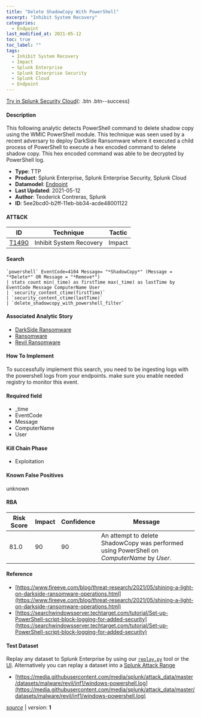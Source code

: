 ```yaml
---
title: "Delete ShadowCopy With PowerShell"
excerpt: "Inhibit System Recovery"
categories:
  - Endpoint
last_modified_at: 2021-05-12
toc: true
toc_label: ""
tags:
  - Inhibit System Recovery
  - Impact
  - Splunk Enterprise
  - Splunk Enterprise Security
  - Splunk Cloud
  - Endpoint
---
```




[Try in Splunk Security Cloud](https://www.splunk.com/en_us/cyber-security.html){: .btn .btn--success}

#### Description

This following analytic detects PowerShell command to delete shadow copy using the WMIC PowerShell module. This technique was seen used by a recent adversary to deploy DarkSide Ransomware where it executed a child process of PowerShell to execute a hex encoded command to delete shadow copy. This hex encoded command was able to be decrypted by PowerShell log.

- **Type**: TTP
- **Product**: Splunk Enterprise, Splunk Enterprise Security, Splunk Cloud
- **Datamodel**: [Endpoint](https://docs.splunk.com/Documentation/CIM/latest/User/Endpoint)
- **Last Updated**: 2021-05-12
- **Author**: Teoderick Contreras, Splunk
- **ID**: 5ee2bcd0-b2ff-11eb-bb34-acde48001122


#### ATT&CK

| ID          | Technique   | Tactic         |
| ----------- | ----------- |--------------- |
| [T1490](https://attack.mitre.org/techniques/T1490/) | Inhibit System Recovery | Impact |





#### Search

```
`powershell` EventCode=4104 Message= "*ShadowCopy*" (Message = "*Delete*" OR Message = "*Remove*") 
| stats count min(_time) as firstTime max(_time) as lastTime by EventCode Message ComputerName User 
| `security_content_ctime(firstTime)` 
| `security_content_ctime(lastTime)` 
| `delete_shadowcopy_with_powershell_filter`
```

#### Associated Analytic Story
* [DarkSide Ransomware](/stories/darkside_ransomware)
* [Ransomware](/stories/ransomware)
* [Revil Ransomware](/stories/revil_ransomware)


#### How To Implement
To successfully implement this search, you need to be ingesting logs with the powershell logs  from your endpoints. make sure you enable needed registry to monitor this event.

#### Required field
* _time
* EventCode
* Message
* ComputerName
* User


#### Kill Chain Phase
* Exploitation


#### Known False Positives
unknown


#### RBA

| Risk Score  | Impact      | Confidence   | Message      |
| ----------- | ----------- |--------------|--------------|
| 81.0 | 90 | 90 | An attempt to delete ShadowCopy was performed using PowerShell on $ComputerName$ by $User$. |




#### Reference

* [https://www.fireeye.com/blog/threat-research/2021/05/shining-a-light-on-darkside-ransomware-operations.html](https://www.fireeye.com/blog/threat-research/2021/05/shining-a-light-on-darkside-ransomware-operations.html)
* [https://searchwindowsserver.techtarget.com/tutorial/Set-up-PowerShell-script-block-logging-for-added-security](https://searchwindowsserver.techtarget.com/tutorial/Set-up-PowerShell-script-block-logging-for-added-security)



#### Test Dataset
Replay any dataset to Splunk Enterprise by using our [`replay.py`](https://github.com/splunk/attack_data#using-replaypy) tool or the [UI](https://github.com/splunk/attack_data#using-ui).
Alternatively you can replay a dataset into a [Splunk Attack Range](https://github.com/splunk/attack_range#replay-dumps-into-attack-range-splunk-server)

* [https://media.githubusercontent.com/media/splunk/attack_data/master/datasets/malware/revil/inf1/windows-powershell.log](https://media.githubusercontent.com/media/splunk/attack_data/master/datasets/malware/revil/inf1/windows-powershell.log)


[*source*](https://github.com/splunk/security_content/tree/develop/detections/endpoint/delete_shadowcopy_with_powershell.yml) \| *version*: **1**